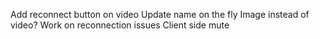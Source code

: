 Add reconnect button on video
Update name on the fly
Image instead of video?
Work on reconnection issues
Client side mute
